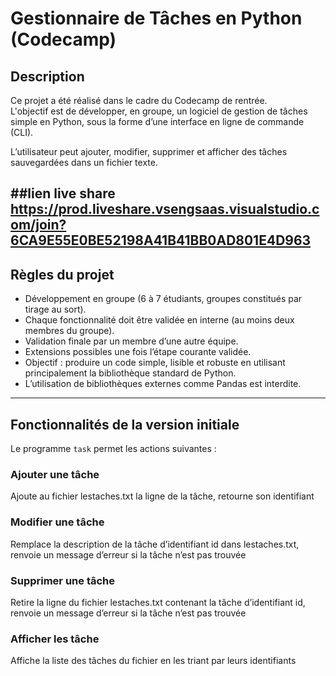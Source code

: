 # Gestionnaire de Tâches en Python (Codecamp)

## Description
Ce projet a été réalisé dans le cadre du Codecamp de rentrée.  
L'objectif est de développer, en groupe, un logiciel de gestion de tâches simple en Python, sous la forme d’une interface en ligne de commande (CLI).  

L’utilisateur peut ajouter, modifier, supprimer et afficher des tâches sauvegardées dans un fichier texte.


##lien live share 
https://prod.liveshare.vsengsaas.visualstudio.com/join?6CA9E55E0BE52198A41B41BB0AD801E4D963
---

## Règles du projet
- Développement en groupe (6 à 7 étudiants, groupes constitués par tirage au sort).
- Chaque fonctionnalité doit être validée en interne (au moins deux membres du groupe).
- Validation finale par un membre d’une autre équipe.
- Extensions possibles une fois l’étape courante validée.
- Objectif : produire un code simple, lisible et robuste en utilisant principalement la bibliothèque standard de Python.
- L’utilisation de bibliothèques externes comme Pandas est interdite.

---

## Fonctionnalités de la version initiale
Le programme `task` permet les actions suivantes :

### Ajouter une tâche
Ajoute au fichier lestaches.txt la ligne de la tâche, retourne son identifiant
### Modifier une tâche 
Remplace la description de la tâche d’identifiant id dans lestaches.txt, renvoie un message d’erreur si la tâche n’est pas trouvée
### Supprimer une tâche
Retire la ligne du fichier lestaches.txt contenant la tâche d’identifiant id, renvoie un message d’erreur si la tâche n’est pas trouvée
### Afficher les tâche
Affiche la liste des tâches du fichier en les triant par leurs identifiants

